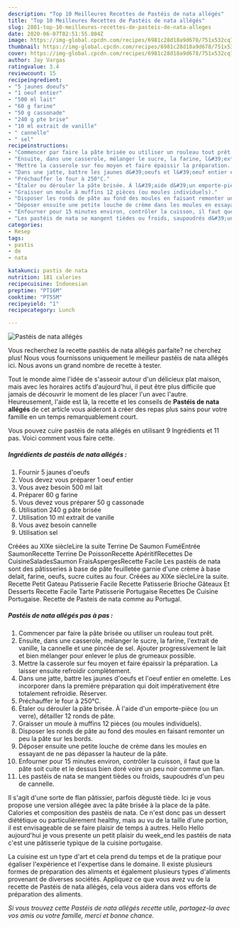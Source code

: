 ```yaml
---
description: "Top 10 Meilleures Recettes de Pastéis de nata allégés"
title: "Top 10 Meilleures Recettes de Pastéis de nata allégés"
slug: 2801-top-10-meilleures-recettes-de-pasteis-de-nata-alleges
date: 2020-06-07T02:51:55.804Z
image: https://img-global.cpcdn.com/recipes/6981c28d18a9d678/751x532cq70/pasteis-de-nata-alleges-photo-principale-de-la-recette.jpg
thumbnail: https://img-global.cpcdn.com/recipes/6981c28d18a9d678/751x532cq70/pasteis-de-nata-alleges-photo-principale-de-la-recette.jpg
cover: https://img-global.cpcdn.com/recipes/6981c28d18a9d678/751x532cq70/pasteis-de-nata-alleges-photo-principale-de-la-recette.jpg
author: Jay Vargas
ratingvalue: 3.4
reviewcount: 15
recipeingredient:
- "5 jaunes doeufs"
- "1 oeuf entier"
- "500 ml lait"
- "60 g farine"
- "50 g cassonade"
- "240 g pte brise"
- "10 ml extrait de vanille"
- " cannelle"
- " sel"
recipeinstructions:
- "Commencer par faire la pâte brisée ou utiliser un rouleau tout prêt."
- "Ensuite, dans une casserole, mélanger le sucre, la farine, l&#39;extrait de vanille, la cannelle et une pincée de sel. Ajouter progressivement le lait et bien mélanger pour enlever le plus de grumeaux possible."
- "Mettre la casserole sur feu moyen et faire épaissir la préparation. La laisser ensuite refroidir complètement."
- "Dans une jatte, battre les jaunes d&#39;oeufs et l&#39;oeuf entier en omelette. Les incorporer dans la première préparation qui doit impérativement être totalement refroidie. Réserver."
- "Préchauffer le four à 250°C."
- "Étaler ou dérouler la pâte brisée. À l&#39;aide d&#39;un emporte-pièce (ou un verre), détailler 12 ronds de pâte."
- "Graisser un moule à muffins 12 pièces (ou moules individuels)."
- "Disposer les ronds de pâte au fond des moules en faisant remonter un peu la pâte sur les bords."
- "Déposer ensuite une petite louche de crème dans les moules en essayant de ne pas dépasser la hauteur de la pâte."
- "Enfourner pour 15 minutes environ, contrôler la cuisson, il faut que la pâte soit cuite et le dessus bien doré voire un peu noir comme un flan."
- "Les pastéis de nata se mangent tièdes ou froids, saupoudrés d&#39;un peu de cannelle."
categories:
- Resep
tags:
- pastis
- de
- nata

katakunci: pastis de nata 
nutrition: 181 calories
recipecuisine: Indonesian
preptime: "PT16M"
cooktime: "PT55M"
recipeyield: "1"
recipecategory: Lunch

---
```



![Pastéis de nata allégés](https://img-global.cpcdn.com/recipes/6981c28d18a9d678/751x532cq70/pasteis-de-nata-alleges-photo-principale-de-la-recette.jpg)

Vous recherchez la recette pastéis de nata allégés parfaite? ne cherchez plus! Nous vous fournissons uniquement le meilleur pastéis de nata allégés ici. Nous avons un grand nombre de recette à tester.

Tout le monde aime l'idée de s'asseoir autour d'un délicieux plat maison, mais avec les horaires actifs d'aujourd'hui, il peut être plus difficile que jamais de découvrir le moment de les placer l'un avec l'autre. Heureusement, l'aide est là, la recette et les conseils de <strong> Pastéis de nata allégés </strong> de cet article vous aideront à créer des repas plus sains pour votre famille en un temps remarquablement court.

<!--inarticleads1-->

Vous pouvez cuire pastéis de nata allégés en utilisant 9 Ingrédients et 11 pas. Voici comment vous faire cette.

##### Ingrédients de pastéis de nata allégés :

1. Fournir 5 jaunes d&#39;oeufs
1. Vous devez vous préparer 1 oeuf entier
1. Vous avez besoin 500 ml lait
1. Préparer 60 g farine
1. Vous devez vous préparer 50 g cassonade
1. Utilisation 240 g pâte brisée
1. Utilisation 10 ml extrait de vanille
1. Vous avez besoin  cannelle
1. Utilisation  sel


Créées au XIXe siècleLire la suite Terrine De Saumon FuméEntrée SaumonRecette Terrine De PoissonRecette ApéritifRecettes De CuisineSaladesSaumon FraisAspergesRecette Facile Les pastéis de nata sont des pâtisseries à base de pâte feuilletée garnie d&#39;une crème à base delait, farine, oeufs, sucre cuites au four. Créées au XIXe siècleLire la suite. Recette Petit Gateau Patisserie Facile Recette Patisserie Brioche Gâteaux Et Desserts Recette Facile Tarte Patisserie Portugaise Recettes De Cuisine Portugaise. Recette de Pasteis de nata comme au Portugal. 

<!--inarticleads2-->

##### Pastéis de nata allégés pas à pas :

1. Commencer par faire la pâte brisée ou utiliser un rouleau tout prêt.
1. Ensuite, dans une casserole, mélanger le sucre, la farine, l&#39;extrait de vanille, la cannelle et une pincée de sel. Ajouter progressivement le lait et bien mélanger pour enlever le plus de grumeaux possible.
1. Mettre la casserole sur feu moyen et faire épaissir la préparation. La laisser ensuite refroidir complètement.
1. Dans une jatte, battre les jaunes d&#39;oeufs et l&#39;oeuf entier en omelette. Les incorporer dans la première préparation qui doit impérativement être totalement refroidie. Réserver.
1. Préchauffer le four à 250°C.
1. Étaler ou dérouler la pâte brisée. À l&#39;aide d&#39;un emporte-pièce (ou un verre), détailler 12 ronds de pâte.
1. Graisser un moule à muffins 12 pièces (ou moules individuels).
1. Disposer les ronds de pâte au fond des moules en faisant remonter un peu la pâte sur les bords.
1. Déposer ensuite une petite louche de crème dans les moules en essayant de ne pas dépasser la hauteur de la pâte.
1. Enfourner pour 15 minutes environ, contrôler la cuisson, il faut que la pâte soit cuite et le dessus bien doré voire un peu noir comme un flan.
1. Les pastéis de nata se mangent tièdes ou froids, saupoudrés d&#39;un peu de cannelle.


Il s&#39;agit d&#39;une sorte de flan pâtissier, parfois dégusté tiède. Ici je vous propose une version allégée avec la pâte brisée à la place de la pâte. Calories et composition des pastéis de nata. Ce n&#39;est donc pas un dessert diététique ou particulièrement healthy, mais au vu de la taille d&#39;une portion, il est envisageable de se faire plaisir de temps à autres. Hello Hello aujourd&#39;hui je vous presente un petit plaisir du week_end les pastéis de nata c&#39;est une pâtisserie typique de la cuisine portugaise. 

<!--inarticleads1-->

<p>
La cuisine est un type d'art et cela prend du temps et de la pratique pour égaliser l'expérience et l'expertise dans le domaine. Il existe plusieurs formes de préparation des aliments et également plusieurs types d'aliments provenant de diverses sociétés. Appliquez ce que vous avez vu de la recette de Pastéis de nata allégés, cela vous aidera dans vos efforts de préparation des aliments.
</p>

<p>
<i>Si vous trouvez cette Pastéis de nata allégés recette utile, partagez-la avec vos amis ou votre famille, merci et bonne chance.</i>
</p>
